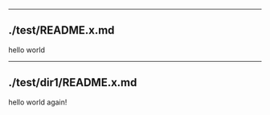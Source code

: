 
---------------------
./test/README.x.md
---------------------
hello world

---------------------
./test/dir1/README.x.md
---------------------
hello world again!
